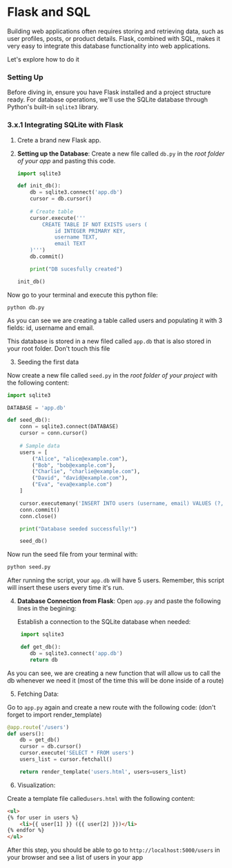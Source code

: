 # Flask and SQL
Building web applications often requires storing and retrieving data, such as user profiles, posts, or product details. Flask, combined with SQL, makes it very easy to integrate this database functionality into web applications.

Let's explore how to do it

### Setting Up

Before diving in, ensure you have Flask installed and a project structure ready. For database operations, we'll use the SQLite database through Python's built-in `sqlite3` library.

### 3.x.1 Integrating SQLite with Flask

1. Crete a brand new Flask app.

2. **Setting up the Database**:
    Create a new file called `db.py` in the *root folder of your app* and pasting this code.

    ```python
    import sqlite3

    def init_db():
        db = sqlite3.connect('app.db')
        cursor = db.cursor()
            
        # Create table
        cursor.execute('''
            CREATE TABLE IF NOT EXISTS users (
                id INTEGER PRIMARY KEY,
                username TEXT,
                email TEXT
        )''')
        db.commit()

        print("DB sucesfully created")

    init_db()
    ```

Now go to your terminal and execute this python file:

```
python db.py
```


As you can see we are creating a table called users and populating it with 3 fields: id, username and email.

This database is stored in a new filed called `app.db` that is also stored in your root folder. Don't touch this file

3. Seeding the first data

Now create a new file called `seed.py` in the *root folder of your project* with the following content:

```python
import sqlite3

DATABASE = 'app.db'

def seed_db():
    conn = sqlite3.connect(DATABASE)
    cursor = conn.cursor()
    
    # Sample data
    users = [
        ("Alice", "alice@example.com"),
        ("Bob", "bob@example.com"),
        ("Charlie", "charlie@example.com"),
        ("David", "david@example.com"),
        ("Eva", "eva@example.com")
    ]

    cursor.executemany('INSERT INTO users (username, email) VALUES (?, ?)', users)
    conn.commit()
    conn.close()

    print("Database seeded successfully!")

    seed_db()
```

Now run the seed file from your terminal with:

```sh
python seed.py
```

After running the script, your `app.db` will have 5 users. Remember, this script will insert these users every time it's run.

4. **Database Connection from Flask**:
   Open `app.py` and paste the following lines in the begining:
   
   Establish a connection to the SQLite database when needed:

   ```python
    import sqlite3

    def get_db():
       db = sqlite3.connect('app.db')
       return db
   ```

As you can see, we are creating a new function that will allow us to call the db whenever we need it (most of the time this will be done inside of a route)

5. Fetching Data:

Go to `app.py` again and create a new route with the following code: (don't forget to import render_template)

```python
@app.route('/users')
def users():
    db = get_db()
    cursor = db.cursor()
    cursor.execute('SELECT * FROM users')
    users_list = cursor.fetchall()

    return render_template('users.html', users=users_list)
```

6. Visualization:

Create a template file called`users.html` with the following content:

```html
<ul>
{% for user in users %}
    <li>{{ user[1] }} ({{ user[2] }})</li>
{% endfor %}
</ul>
```

After this step, you should be able to go to `http://localhost:5000/users` in your browser and see a list of users in your app